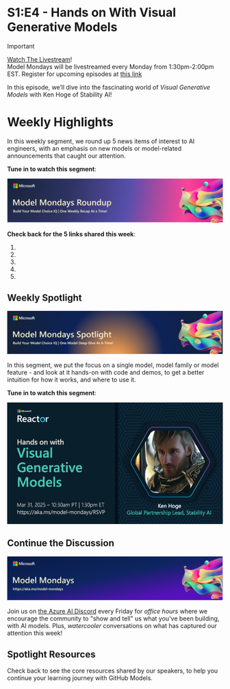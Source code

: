 # S1:E4 - Hands on With Visual Generative Models

> [!IMPORTANT]  
> [Watch The Livestream](https://developer.microsoft.com/en-us/reactor/events/25355/)! <br/>
> Model Mondays will be livestreamed every Monday from 1:30pm-2:00pm EST. Register for upcoming episodes at [this link](https://aka.ms/model-mondays/rsvp) 

In this episode, we’ll dive into the fascinating world of _Visual Generative Models_ with Ken Hoge of Stability AI!

# Weekly Highlights

In this weekly segment, we round up 5 news items of interest to AI engineers, with an emphasis on new models or model-related announcements that caught our attention.

**Tune in to watch this segment**:

![Show](./../img/mm-roundup.png)

**Check back for the 5 links shared this week**:

1. 
1.
1.
1.
1.

## Weekly Spotlight

![Show](./../img/mm-spotlight.png)

In this segment, we put the focus on a single model, model family or model feature - and look at it hands-on with code and demos, to get a better intuition for how it works, and where to use it.

**Tune in to watch this segment**:

[![Show](./img/S1E4-spotlight.png)](https://youtu.be/dohvGc7eyqU?list=PLmsFUfdnGr3wzz6a4E-Szksg92JPng-AL&t=839)

## Continue the Discussion


![Discord](./../img/model-mondays-banner.png)

Join us on [the Azure AI Discord](https://aka.ms/model-mondays/discord) every Friday for _office hours_ where we encourage the community to "show and tell" us what you've been building, with AI models. Plus, _watercooler_ conversations on what has captured our attention this week!

## Spotlight Resources

Check back to see the core resources shared by our speakers, to help you continue your learning journey with GitHub Models.
